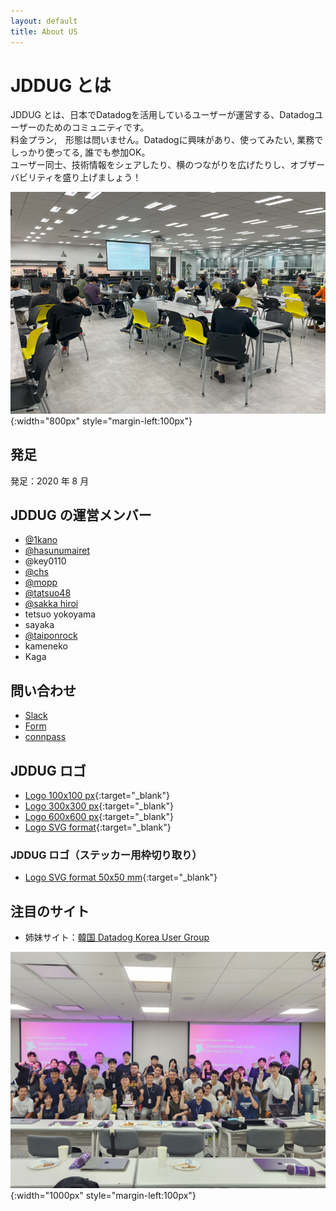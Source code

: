 ```yaml
---
layout: default
title: About US
---
```


# JDDUG とは

JDDUG とは、日本でDatadogを活用しているユーザーが運営する、Datadogユーザーのためのコミュニティです。  
料金プラン,　形態は問いません。Datadogに興味があり、使ってみたい, 業務でしっかり使ってる, 誰でも参加OK。  
ユーザー同士、技術情報をシェアしたり、横のつながりを広げたりし、オブザーバビリティを盛り上げましょう！

![集合写真](/assets/images/top_meetup.png){:width="800px" style="margin-left:100px"}


## 発足

発足：2020 年 8 月

## JDDUG の運営メンバー

- [@1kano](/authors/1kano)
- [@hasunumairet](/authors/hasunumairet)
- @key0110
- [@chs](/authors/chs)
- [@mopp](/authors/mopp)
- [@tatsuo48](/authors/tatsuo48)
- [@sakka hiroi](/authors/shiroi)
- tetsuo yokoyama
- sayaka
- [@taiponrock](/authors/taiponrock)
- kameneko
- Kaga

## 問い合わせ

- [Slack](https://t.co/dpBETMaosn)
- [Form](https://forms.gle/SoJrRUvX4FcysogP9)
- [connpass](https://datadog-jp.connpass.com/)

## JDDUG ロゴ

- [Logo 100x100 px](/assets/images/iconJDDUG100.png){:target="_blank"}
- [Logo 300x300 px](/assets/images/iconJDDUG300.png){:target="_blank"}
- [Logo 600x600 px](/assets/images/iconJDDUG600.png){:target="_blank"}
- [Logo SVG format](/assets/images/iconJDDUG.svg){:target="_blank"}

### JDDUG ロゴ（ステッカー用枠切り取り）

- [Logo SVG format 50x50 mm](/assets/images/JDDUG_stickermule_rev1_50mm.svg){:target="_blank"}

## 注目のサイト

- 姉妹サイト：[韓国 Datadog Korea User Group](https://datadogkrug.vercel.app/about)

![集合写真](/assets/images/krug.jpg){:width="1000px" style="margin-left:100px"}


